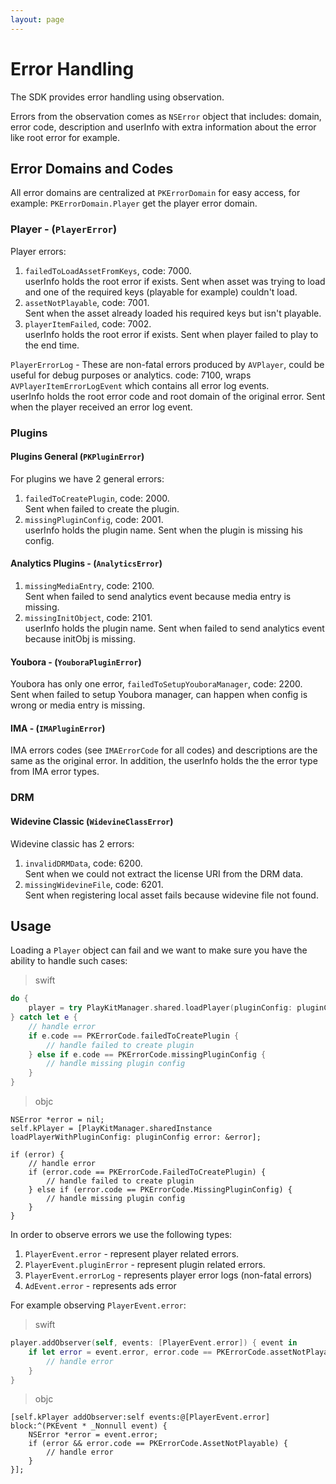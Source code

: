 ```yaml
---
layout: page
---
```


# Error Handling

The SDK provides error handling using observation.

Errors from the observation comes as `NSError` object that includes: domain, error code, description and userInfo with extra information about the error like root error for example.

## Error Domains and Codes

All error domains are centralized at `PKErrorDomain` for easy access, for example: `PKErrorDomain.Player` get the player error domain. 

### Player - (`PlayerError`)

Player errors:

1. `failedToLoadAssetFromKeys`, code: 7000.</br>userInfo holds the root error if exists. Sent when asset was trying to load and one of the required keys (playable for example) couldn't load.
2. `assetNotPlayable`, code: 7001.</br>Sent when the asset already loaded his required keys but isn't playable.
3. `playerItemFailed`, code: 7002.</br>userInfo holds the root error if exists. Sent when player failed to play to the end time.

`PlayerErrorLog` - These are non-fatal errors produced by `AVPlayer`, could be useful for debug purposes or analytics.
code: 7100, wraps `AVPlayerItemErrorLogEvent` which contains all error log events.</br>userInfo holds the root error code and root domain of the original error. Sent when the player received an error log event.

### Plugins

#### Plugins General (`PKPluginError`)

For plugins we have 2 general errors:

1. `failedToCreatePlugin`, code: 2000.</br>Sent when failed to create the plugin.
2. `missingPluginConfig`, code: 2001.</br>userInfo holds the plugin name. Sent when the plugin is missing his config.

#### Analytics Plugins - (`AnalyticsError`)

1. `missingMediaEntry`, code: 2100.</br>Sent when failed to send analytics event because media entry is missing.
2. `missingInitObject`, code: 2101.</br>userInfo holds the plugin name. Sent when failed to send analytics event because initObj is missing.

#### Youbora - (`YouboraPluginError`)

Youbora has only one error, `failedToSetupYouboraManager`, code: 2200.</br>Sent when failed to setup Youbora manager, can happen when config is wrong or media entry is missing.

#### IMA - (`IMAPluginError`)

IMA errors codes (see `IMAErrorCode` for all codes) and descriptions are the same as the original error. 
In addition, the userInfo holds the the error type from IMA error types.

### DRM

#### Widevine Classic (`WidevineClassError`)

Widevine classic has 2 errors:

1. `invalidDRMData`, code: 6200.</br>Sent when we could not extract the license URI from the DRM data.
2. `missingWidevineFile`, code: 6201.</br>Sent when registering local asset fails because widevine file not found.

## Usage

Loading a `Player` object can fail and we want to make sure you have the ability to handle such cases:

>swift

```swift
do {
    player = try PlayKitManager.shared.loadPlayer(pluginConfig: pluginConfig)
} catch let e {
    // handle error
    if e.code == PKErrorCode.failedToCreatePlugin {
        // handle failed to create plugin
    } else if e.code == PKErrorCode.missingPluginConfig {
        // handle missing plugin config
    }
}
```

>objc

```objc
NSError *error = nil;
self.kPlayer = [PlayKitManager.sharedInstance loadPlayerWithPluginConfig: pluginConfig error: &error];

if (error) {
    // handle error
    if (error.code == PKErrorCode.FailedToCreatePlugin) {
        // handle failed to create plugin
    } else if (error.code == PKErrorCode.MissingPluginConfig) {
        // handle missing plugin config
    }
}
```

In order to observe errors we use the following types:

1. `PlayerEvent.error` - represent player related errors.
2. `PlayerEvent.pluginError` - represent plugin related errors.
3. `PlayerEvent.errorLog` - represents player error logs (non-fatal errors)
4. `AdEvent.error` - represents ads error

For example observing `PlayerEvent.error`:

>swift

```swift
player.addObserver(self, events: [PlayerEvent.error]) { event in
    if let error = event.error, error.code == PKErrorCode.assetNotPlayable {
        // handle error
    }
}
```

>objc

```objc
[self.kPlayer addObserver:self events:@[PlayerEvent.error] block:^(PKEvent * _Nonnull event) {
    NSError *error = event.error;
    if (error && error.code == PKErrorCode.AssetNotPlayable) {
        // handle error
    }
}];
```
